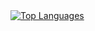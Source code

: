 <a href="https://github.com/anuraghazra/github-readme-stats">
<img src="https://github-readme-stats.vercel.app/api/top-langs/?username=enzo-berti&hide_progress=true&langs_count=8&card_width=460" alt="Top Languages" style="align-self: stretch;"/>
</a>
